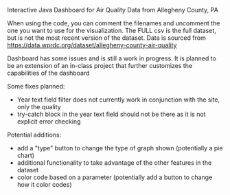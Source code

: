 Interactive Java Dashboard for Air Quality Data from Allegheny County, PA

When using the code, you can comment the filenames and uncomment the one you want to use for the visualization. The FULL csv is the full dataset, but is not the most recent version of the dataset. Data is sourced from https://data.wprdc.org/dataset/allegheny-county-air-quality 

Dashboard has some issues and is still a work in progress.
It is planned to be an extension of an in-class project that further customizes the capabilities of the dashboard

Some fixes planned:
- Year text field filter does not currently work in conjunction with the site, only the quality
- try-catch block in the year text field should not be there as it is not explicit error checking

Potential additions:
- add a "type" button to change the type of graph shown (potentially a pie chart)
- additional functionality to take advantage of the other features in the dataset
- color code based on a parameter (potentially add a button to change how it color codes)

